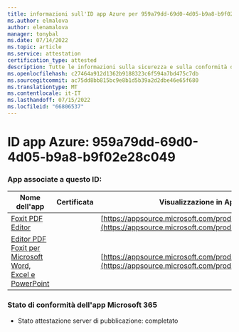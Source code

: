 ```yaml
---
title: informazioni sull'ID app Azure per 959a79dd-69d0-4d05-b9a8-b9f02e28c049
ms.author: elmalova
author: elenamalova
manager: tonybal
ms.date: 07/14/2022
ms.topic: article
ms.service: attestation
certification_type: attested
description: Tutte le informazioni sulla sicurezza e sulla conformità disponibili per 959a79dd-69d0-4d05-b9a8-b9f02e28c049.
ms.openlocfilehash: c27464a912d1362b9188323c6f594a7bd475c7db
ms.sourcegitcommit: ac75dd8bb815bc9e8b1d5b39a2d2dbe46e65f680
ms.translationtype: MT
ms.contentlocale: it-IT
ms.lasthandoff: 07/15/2022
ms.locfileid: "66806537"
---
```

# <a name="azure-app-id-959a79dd-69d0-4d05-b9a8-b9f02e28c049"></a>ID app Azure: 959a79dd-69d0-4d05-b9a8-b9f02e28c049


### <a name="apps-associated-with-this-id"></a>App associate a questo ID:
| **Nome dell'app** | **Certificata** | **Visualizzazione in AppSource** |
|--------------|---------------|-----------------------|
| [Foxit PDF Editor](../forward/WA200003703.md) |  | [https://appsource.microsoft.com/product/office/WA200003703](https://appsource.microsoft.com/product/office/WA200003703) |
| [Editor PDF Foxit per Microsoft Word, Excel e PowerPoint](../forward/WA200003206.md) |  | [https://appsource.microsoft.com/product/office/WA200003206](https://appsource.microsoft.com/product/office/WA200003206) |

### <a name="microsoft-365-app-compliance-status"></a>Stato di conformità dell'app Microsoft 365
- Stato attestazione server di pubblicazione: completato
